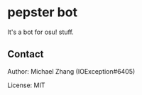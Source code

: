 pepster bot
===========

It's a bot for osu! stuff.

Contact
-------

Author: Michael Zhang (IOException#6405)

License: MIT